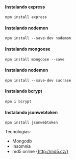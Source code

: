 
#### Instalando express
```
npm install express
```

#### Instalando nodemon
```
npm install --save-dev nodemon
```

#### Instalando mongoose
```
npm install mongoose --save
```

#### Instalando nodemon
```
npm install --save-dev sucrase
```

#### Instalando bcrypt
```
npm i bcrypt
```

#### Instalando jsonwebtoken
```
npm install jsonwebtoken
```


Tecnologias:

* Mongodb
* Insomnia
* md5 online {http://md5.cz/}
